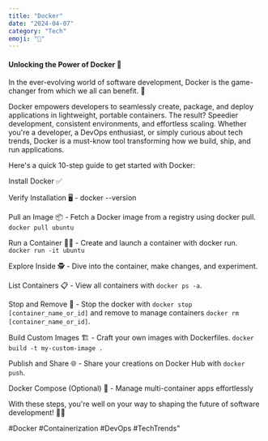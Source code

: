 ```yaml
---
title: "Docker"
date: "2024-04-07"
category: "Tech"
emoji: "🐳"
---
```


#### Unlocking the Power of Docker 🐳

In the ever-evolving world of software development, Docker is the game-changer from which we all can benefit. 🌟

Docker empowers developers to seamlessly create, package, and deploy applications in lightweight, portable containers.
The result? Speedier development, consistent environments, and effortless scaling. Whether you're a developer, a DevOps enthusiast, or simply curious about tech trends, Docker is a must-know tool transforming how we build, ship, and run applications.

Here's a quick 10-step guide to get started with Docker:

Install Docker ✅

Verify Installation 🖥️ - docker --version

Pull an Image 📦 - Fetch a Docker image from a registry using docker pull.
`docker pull ubuntu`

Run a Container 🏃‍♂️ - Create and launch a container with docker run.  
`docker run -it ubuntu`

Explore Inside 🕵️ - Dive into the container, make changes, and experiment.

List Containers 📋 - View all containers with `docker ps -a`.

Stop and Remove 🛑 - Stop the docker with `docker stop [container_name_or_id]` and remove to manage containers `docker rm [container_name_or_id]`.

Build Custom Images 🏗️ - Craft your own images with Dockerfiles.
`docker build -t my-custom-image .`

Publish and Share 🌐 - Share your creations on Docker Hub with `docker push`.

Docker Compose (Optional) 🔄 - Manage multi-container apps effortlessly

With these steps, you're well on your way to shaping the future of software development! 🐳💡

#Docker #Containerization #DevOps #TechTrends"
